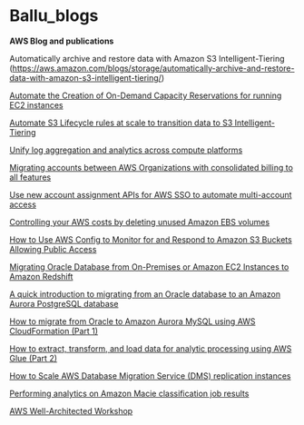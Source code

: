# Ballu_blogs
**AWS Blog and publications**

Automatically archive and restore data with Amazon S3 Intelligent-Tiering (https://aws.amazon.com/blogs/storage/automatically-archive-and-restore-data-with-amazon-s3-intelligent-tiering/)

[Automate the Creation of On-Demand Capacity Reservations for running EC2 instances](https://aws.amazon.com/blogs/compute/automate-the-creation-of-on-demand-capacity-reservations-for-running-ec2-instances/)

[Automate S3 Lifecycle rules at scale to transition data to S3 Intelligent-Tiering](https://aws.amazon.com/blogs/storage/automate-s3-lifecycle-rules-at-scale-to-transition-data-to-s3-intelligent-tiering/)

[Unify log aggregation and analytics across compute platforms](https://aws.amazon.com/blogs/big-data/unify-log-aggregation-and-analytics-across-compute-platforms/)

[Migrating accounts between AWS Organizations with consolidated billing to all features](https://aws.amazon.com/blogs/mt/migrating-accounts-between-aws-organizations-with-consolidated-billing-to-all-features/)

[Use new account assignment APIs for AWS SSO to automate multi-account access](https://aws.amazon.com/blogs/security/use-new-account-assignment-apis-for-aws-sso-to-automate-multi-account-access/)

[Controlling your AWS costs by deleting unused Amazon EBS volumes](https://aws.amazon.com/blogs/mt/controlling-your-aws-costs-by-deleting-unused-amazon-ebs-volumes/)

[How to Use AWS Config to Monitor for and Respond to Amazon S3 Buckets Allowing Public Access](https://aws.amazon.com/blogs/security/how-to-use-aws-config-to-monitor-for-and-respond-to-amazon-s3-buckets-allowing-public-access/)

[Migrating Oracle Database from On-Premises or Amazon EC2 Instances to Amazon Redshift](https://aws.amazon.com/blogs/database/migrating-oracle-database-from-on-premises-or-amazon-ec2-instances-to-amazon-redshift/)

[A quick introduction to migrating from an Oracle database to an Amazon Aurora PostgreSQL database](https://aws.amazon.com/blogs/database/a-quick-introduction-to-migrating-from-an-oracle-database-to-an-amazon-aurora-postgresql-database/)

[How to migrate from Oracle to Amazon Aurora MySQL using AWS CloudFormation (Part 1)](https://aws.amazon.com/blogs/database/migrating-from-an-oracle-database-to-an-amazon-aurora-mysql-database-using-aws-cloudformation-part-1/)

[How to extract, transform, and load data for analytic processing using AWS Glue (Part 2)](https://aws.amazon.com/blogs/database/how-to-extract-transform-and-load-data-for-analytic-processing-using-aws-glue-part-2/)

[How to Scale AWS Database Migration Service (DMS) replication instances](https://aws.amazon.com/blogs/database/how-to-scale-aws-database-migration-service-dms-replication-instances/)

[Performing analytics on Amazon Macie classification job results](https://githubplus.com/aws-samples/amazon-macie-results-analytics)

[AWS Well-Architected Workshop](https://www.slideshare.net/AmazonWebServices/aws-wellarchitected-workshop)


